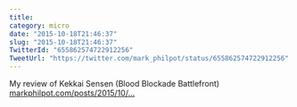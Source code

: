 ```yaml
---
title: 
category: micro
date: "2015-10-18T21:46:37"
slug: "2015-10-18T21:46:37"
TwitterId: "655862574722912256"
TweetUrl: "https://twitter.com/mark_philpot/status/655862574722912256"
---
```


My review of Kekkai Sensen (Blood Blockade Battlefront)
[markphilpot.com/posts/2015/10/…](http://markphilpot.com/posts/2015/10/18/review_kekkai_sensen/)
